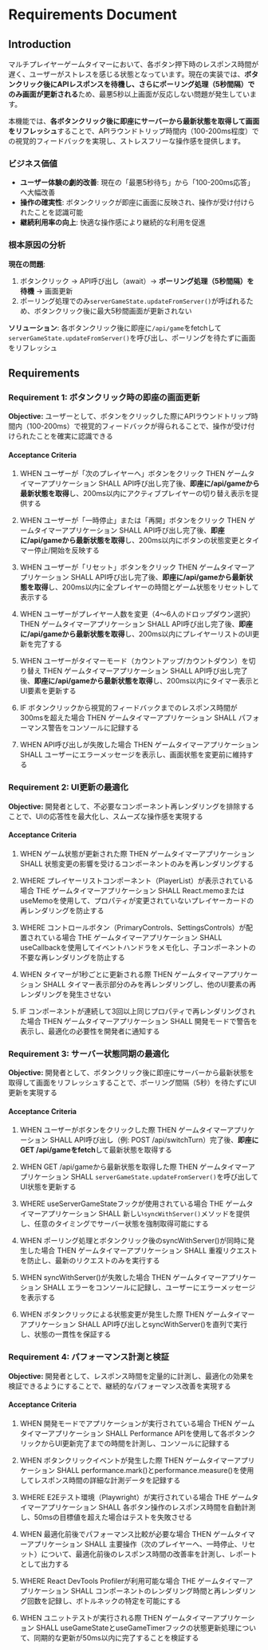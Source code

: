 # Requirements Document

## Introduction

マルチプレイヤーゲームタイマーにおいて、各ボタン押下時のレスポンス時間が遅く、ユーザーがストレスを感じる状態となっています。現在の実装では、**ボタンクリック後にAPIレスポンスを待機し、さらにポーリング処理（5秒間隔）でのみ画面が更新される**ため、最悪5秒以上画面が反応しない問題が発生しています。

本機能では、**各ボタンクリック後に即座にサーバーから最新状態を取得して画面をリフレッシュ**することで、APIラウンドトリップ時間内（100-200ms程度）での視覚的フィードバックを実現し、ストレスフリーな操作感を提供します。

### ビジネス価値
- **ユーザー体験の劇的改善**: 現在の「最悪5秒待ち」から「100-200ms応答」へ大幅改善
- **操作の確実性**: ボタンクリックが即座に画面に反映され、操作が受け付けられたことを認識可能
- **継続利用率の向上**: 快適な操作感により継続的な利用を促進

### 根本原因の分析
**現在の問題**:
1. ボタンクリック → API呼び出し（await）→ **ポーリング処理（5秒間隔）を待機** → 画面更新
2. ポーリング処理でのみ`serverGameState.updateFromServer()`が呼ばれるため、ボタンクリック後に最大5秒間画面が更新されない

**ソリューション**:
各ボタンクリック後に即座に`/api/game`をfetchして`serverGameState.updateFromServer()`を呼び出し、ポーリングを待たずに画面をリフレッシュ

## Requirements

### Requirement 1: ボタンクリック時の即座の画面更新

**Objective:** ユーザーとして、ボタンをクリックした際にAPIラウンドトリップ時間内（100-200ms）で視覚的フィードバックが得られることで、操作が受け付けられたことを確実に認識できる

#### Acceptance Criteria

1. WHEN ユーザーが「次のプレイヤーへ」ボタンをクリック THEN ゲームタイマーアプリケーション SHALL API呼び出し完了後、**即座に/api/gameから最新状態を取得**し、200ms以内にアクティブプレイヤーの切り替え表示を提供する

2. WHEN ユーザーが「一時停止」または「再開」ボタンをクリック THEN ゲームタイマーアプリケーション SHALL API呼び出し完了後、**即座に/api/gameから最新状態を取得**し、200ms以内にボタンの状態変更とタイマー停止/開始を反映する

3. WHEN ユーザーが「リセット」ボタンをクリック THEN ゲームタイマーアプリケーション SHALL API呼び出し完了後、**即座に/api/gameから最新状態を取得**し、200ms以内に全プレイヤーの時間とゲーム状態をリセットして表示する

4. WHEN ユーザーがプレイヤー人数を変更（4〜6人のドロップダウン選択） THEN ゲームタイマーアプリケーション SHALL API呼び出し完了後、**即座に/api/gameから最新状態を取得**し、200ms以内にプレイヤーリストのUI更新を完了する

5. WHEN ユーザーがタイマーモード（カウントアップ/カウントダウン）を切り替え THEN ゲームタイマーアプリケーション SHALL API呼び出し完了後、**即座に/api/gameから最新状態を取得**し、200ms以内にタイマー表示とUI要素を更新する

6. IF ボタンクリックから視覚的フィードバックまでのレスポンス時間が300msを超えた場合 THEN ゲームタイマーアプリケーション SHALL パフォーマンス警告をコンソールに記録する

7. WHEN API呼び出しが失敗した場合 THEN ゲームタイマーアプリケーション SHALL ユーザーにエラーメッセージを表示し、画面状態を変更前に維持する

### Requirement 2: UI更新の最適化

**Objective:** 開発者として、不必要なコンポーネント再レンダリングを排除することで、UIの応答性を最大化し、スムーズな操作感を実現する

#### Acceptance Criteria

1. WHEN ゲーム状態が更新された際 THEN ゲームタイマーアプリケーション SHALL 状態変更の影響を受けるコンポーネントのみを再レンダリングする

2. WHERE プレイヤーリストコンポーネント（PlayerList）が表示されている場合 THE ゲームタイマーアプリケーション SHALL React.memoまたはuseMemoを使用して、プロパティが変更されていないプレイヤーカードの再レンダリングを防止する

3. WHERE コントロールボタン（PrimaryControls、SettingsControls）が配置されている場合 THE ゲームタイマーアプリケーション SHALL useCallbackを使用してイベントハンドラをメモ化し、子コンポーネントの不要な再レンダリングを防止する

4. WHEN タイマーが1秒ごとに更新される際 THEN ゲームタイマーアプリケーション SHALL タイマー表示部分のみを再レンダリングし、他のUI要素の再レンダリングを発生させない

5. IF コンポーネントが連続して3回以上同じプロパティで再レンダリングされた場合 THEN ゲームタイマーアプリケーション SHALL 開発モードで警告を表示し、最適化の必要性を開発者に通知する

### Requirement 3: サーバー状態同期の最適化

**Objective:** 開発者として、ボタンクリック後に即座にサーバーから最新状態を取得して画面をリフレッシュすることで、ポーリング間隔（5秒）を待たずにUI更新を実現する

#### Acceptance Criteria

1. WHEN ユーザーがボタンをクリックした際 THEN ゲームタイマーアプリケーション SHALL API呼び出し（例: POST /api/switchTurn）完了後、**即座にGET /api/gameをfetch**して最新状態を取得する

2. WHEN GET /api/gameから最新状態を取得した際 THEN ゲームタイマーアプリケーション SHALL `serverGameState.updateFromServer()`を呼び出してUI状態を更新する

3. WHERE useServerGameStateフックが使用されている場合 THE ゲームタイマーアプリケーション SHALL 新しい`syncWithServer()`メソッドを提供し、任意のタイミングでサーバー状態を強制取得可能にする

4. WHEN ポーリング処理とボタンクリック後のsyncWithServer()が同時に発生した場合 THEN ゲームタイマーアプリケーション SHALL 重複リクエストを防止し、最新のリクエストのみを実行する

5. WHEN syncWithServer()が失敗した場合 THEN ゲームタイマーアプリケーション SHALL エラーをコンソールに記録し、ユーザーにエラーメッセージを表示する

6. WHEN ボタンクリックによる状態変更が発生した際 THEN ゲームタイマーアプリケーション SHALL API呼び出しとsyncWithServer()を直列で実行し、状態の一貫性を保証する

### Requirement 4: パフォーマンス計測と検証

**Objective:** 開発者として、レスポンス時間を定量的に計測し、最適化の効果を検証できるようにすることで、継続的なパフォーマンス改善を実現する

#### Acceptance Criteria

1. WHEN 開発モードでアプリケーションが実行されている場合 THEN ゲームタイマーアプリケーション SHALL Performance APIを使用して各ボタンクリックからUI更新完了までの時間を計測し、コンソールに記録する

2. WHEN ボタンクリックイベントが発生した際 THEN ゲームタイマーアプリケーション SHALL performance.mark()とperformance.measure()を使用してレスポンス時間の詳細な計測データを記録する

3. WHERE E2Eテスト環境（Playwright）が実行されている場合 THE ゲームタイマーアプリケーション SHALL 各ボタン操作のレスポンス時間を自動計測し、50msの目標値を超えた場合はテストを失敗させる

4. WHEN 最適化前後でパフォーマンス比較が必要な場合 THEN ゲームタイマーアプリケーション SHALL 主要操作（次のプレイヤーへ、一時停止、リセット）について、最適化前後のレスポンス時間の改善率を計測し、レポートとして出力する

5. WHERE React DevTools Profilerが利用可能な場合 THE ゲームタイマーアプリケーション SHALL コンポーネントのレンダリング時間と再レンダリング回数を記録し、ボトルネックの特定を可能にする

6. WHEN ユニットテストが実行される際 THEN ゲームタイマーアプリケーション SHALL useGameStateとuseGameTimerフックの状態更新処理について、同期的な更新が50ms以内に完了することを検証する
